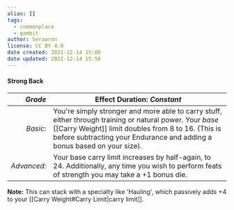 ```yaml
---
alias: []
tags:
  - commonplace
  - gambit
author: Seraaron
license: CC BY 4.0
date created: 2021-12-14 15:00
date updated: 2021-12-14 15:58
---
```


#### Strong Back

|   _Grade_ | Effect Duration: _Constant_                                                                                                                                                                                                                                   |
| ----------: | ------------------------------------------------------------------------------------------------------------------------------------------------------------------------------------------------------------------------------------------ |
|    _Basic:_ | You're simply stronger and more able to carry stuff, either through training or natural power. Your _base_ [[Carry Weight]] limit doubles from 8 to 16. (This is before subtracting your Endurance and adding a bonus based on your size). |
| _Advanced:_ | Your base carry limit increases by half-again, to 24. Additionally, any time you wish to perform feats of strength you may take a +1 bonus die.                                                                                            |

**Note:** This can stack with a specialty like 'Hauling', which passively adds +4 to your [[Carry Weight#Carry Limit|carry limit]].
